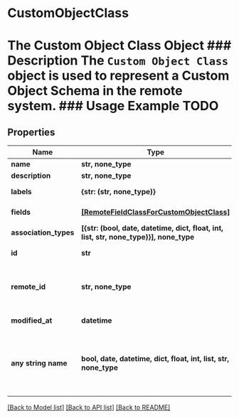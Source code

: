 # CustomObjectClass

# The Custom Object Class Object ### Description The `Custom Object Class` object is used to represent a Custom Object Schema in the remote system. ### Usage Example TODO

## Properties
Name | Type | Description | Notes
------------ | ------------- | ------------- | -------------
**name** | **str, none_type** |  | [optional] 
**description** | **str, none_type** |  | [optional] 
**labels** | **{str: (str, none_type)}** |  | [optional] [readonly] 
**fields** | [**[RemoteFieldClassForCustomObjectClass]**](RemoteFieldClassForCustomObjectClass.md) |  | [optional] [readonly] 
**association_types** | **[{str: (bool, date, datetime, dict, float, int, list, str, none_type)}], none_type** |  | [optional] [readonly] 
**id** | **str** |  | [optional] [readonly] 
**remote_id** | **str, none_type** | The third-party API ID of the matching object. | [optional] 
**modified_at** | **datetime** |  | [optional] [readonly] 
**any string name** | **bool, date, datetime, dict, float, int, list, str, none_type** | any string name can be used but the value must be the correct type | [optional]

[[Back to Model list]](../README.md#documentation-for-models) [[Back to API list]](../README.md#documentation-for-api-endpoints) [[Back to README]](../README.md)


